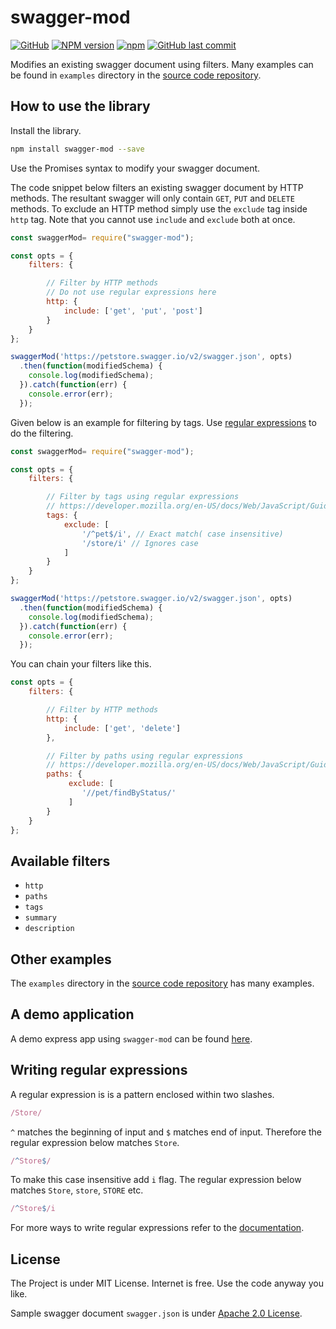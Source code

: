 # swagger-mod

[![GitHub](https://img.shields.io/github/license/mashape/apistatus.svg)](https://opensource.org/licenses/MIT)
[![NPM version](https://img.shields.io/npm/v/swagger-mod.svg)](https://www.npmjs.com/package/swagger-mod)
[![npm](https://img.shields.io/npm/dw/swagger-mod.svg)](https://www.npmjs.com/package/swagger-mod)
[![GitHub last commit](https://img.shields.io/github/last-commit/pwelagedara/swagger-mod.svg)](https://github.com/pwelagedara/swagger-mod)

Modifies an existing swagger document using filters. Many examples can be found in `examples` directory in the [source code repository][source]. 

## How to use the library
Install the library.

```bash
npm install swagger-mod --save
```

Use the Promises syntax to modify your swagger document. 

The code snippet below filters an existing swagger document by HTTP methods. The resultant swagger will only contain `GET`, `PUT` and `DELETE` methods. To exclude an HTTP method simply use the `exclude` tag inside `http` tag. Note that you cannot use `include` and `exclude` both at once. 

```js
const swaggerMod= require("swagger-mod");

const opts = {
    filters: {

        // Filter by HTTP methods
        // Do not use regular expressions here
        http: {
            include: ['get', 'put', 'post']
        }
    }
};

swaggerMod('https://petstore.swagger.io/v2/swagger.json', opts)
  .then(function(modifiedSchema) {
    console.log(modifiedSchema); 
  }).catch(function(err) {
    console.error(err);
  });
```

Given below is an example for filtering by tags. Use [regular expressions][regex] to do the filtering.

```js
const swaggerMod= require("swagger-mod");

const opts = {
    filters: {

        // Filter by tags using regular expressions
        // https://developer.mozilla.org/en-US/docs/Web/JavaScript/Guide/Regular_Expressions
        tags: {
            exclude: [
                '/^pet$/i', // Exact match( case insensitive)
                '/store/i' // Ignores case
            ]
        }
    }
};

swaggerMod('https://petstore.swagger.io/v2/swagger.json', opts)
  .then(function(modifiedSchema) {
    console.log(modifiedSchema);     
  }).catch(function(err) {
    console.error(err);
  });
```

You can chain your filters like this.

```js
const opts = {
    filters: {

        // Filter by HTTP methods
        http: {
            include: ['get', 'delete']
        },

        // Filter by paths using regular expressions
        // https://developer.mozilla.org/en-US/docs/Web/JavaScript/Guide/Regular_Expressions
        paths: {
             exclude: [
                '//pet/findByStatus/'
             ]
        }
    }
};
```

## Available filters

- `http`
- `paths`
- `tags`
- `summary`
- `description`

## Other examples

The `examples` directory in the [source code repository][source] has many examples.

## A demo application 

A demo express app using `swagger-mod` can be found [here][demo].

## Writing regular expressions

A regular expression is is a pattern enclosed within two slashes. 

```js
/Store/
```
`^` matches the beginning of input and `$` matches end of input. Therefore the regular expression below matches `Store`.

```js
/^Store$/
```
To make this case insensitive add `i` flag. The regular expression below matches `Store`, `store`, `STORE` etc.

```js
/^Store$/i
```

For more ways to write regular expressions refer to the [documentation][regex].

## License 

The Project is under MIT License. Internet is free. Use the code anyway you like. 

Sample swagger document `swagger.json` is under [Apache 2.0 License][apache2].

[source]: https://github.com/pwelagedara/swagger-mod
[regex]: https://developer.mozilla.org/en-US/docs/Web/JavaScript/Guide/Regular_Expressions
[demo]: https://github.com/pwelagedara/swagger-mod-demo
[apache2]: http://www.apache.org/licenses/LICENSE-2.0.html
